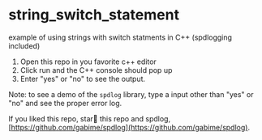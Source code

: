 # string_switch_statement
example of using strings with switch statments in C++ (spdlogging included)

1. Open this repo in you favorite c++ editor
2. Click run and the C++ console should pop up
3. Enter "yes" or "no" to see the output. 

Note: to see a demo of the `spdlog` library, type a input other than "yes" or "no" and see the proper error log.

If you liked this repo, star🌟 this repo and spdlog, [https://github.com/gabime/spdlog](https://github.com/gabime/spdlog).
